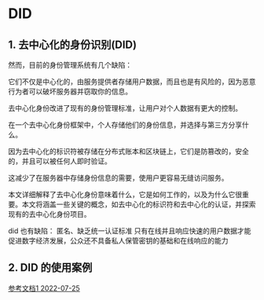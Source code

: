 # DID

## 1. 去中心化的身份识别(DID)
然而，目前的身份管理系统有几个缺陷：

它们不仅是中心化的，由服务提供者存储用户数据，而且也是有风险的，因为恶意行为者可以破坏服务器并窃取你的信息。

去中心化身份改进了现有的身份管理标准，让用户对个人数据有更大的控制。

在一个去中心化身份框架中，个人存储他们的身份信息，并选择与第三方分享什么。

因为去中心化的标识符被存储在分布式账本和区块链上，它们是防篡改的，安全的，并且可以被任何人即时验证。

这减少了在服务器中存储身份信息的需要，使用户更容易无缝访问服务。

本文详细解释了去中心化身份意味着什么，它是如何工作的，以及为什么它很重要。本文将涵盖一些关键的概念，如去中心化的标识符和去中心化的认证，并探索现有的去中心化身份项目。

did 也有缺陷：
匿名、缺乏统一认证标准
只有在线并且响应快速的用户数据才能促进数字经济发展，公众还不具备私人保管密钥的基础和在线响应的能力

## 2. DID 的使用案例

[参考文档1 2022-07-25](https://learnblockchain.cn/article/4433)
